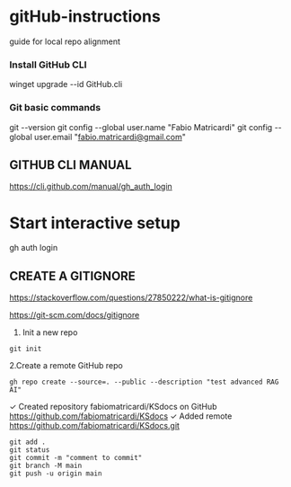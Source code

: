 # gitHub-instructions
guide for local repo alignment


### Install GitHub CLI
winget upgrade --id GitHub.cli

### Git basic commands
git --version
git config --global user.name "Fabio Matricardi"
git config --global user.email "fabio.matricardi@gmail.com"


## GITHUB CLI MANUAL
https://cli.github.com/manual/gh_auth_login


# Start interactive setup
gh auth login



## CREATE A GITIGNORE
https://stackoverflow.com/questions/27850222/what-is-gitignore

https://git-scm.com/docs/gitignore

1. Init a new repo
```
git init
```


2.Create a remote GitHub repo
```
gh repo create --source=. --public --description "test advanced RAG AI"
```

✓ Created repository fabiomatricardi/KSdocs on GitHub
  https://github.com/fabiomatricardi/KSdocs
✓ Added remote https://github.com/fabiomatricardi/KSdocs.git

```
git add .
git status
git commit -m "comment to commit"
git branch -M main
git push -u origin main
```

